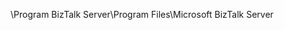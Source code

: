 <span data-ttu-id="83618-101">\Program BizTalk Server</span><span class="sxs-lookup"><span data-stu-id="83618-101">\Program Files\Microsoft BizTalk Server</span></span>